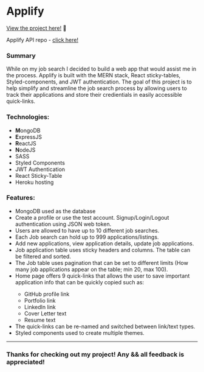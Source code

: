 # Applify

<p><a href="https://kfig21.github.io/applify_client/#/" target="_blank" rel="noopener noreferrer">View the project here!</a> 👀</p>

<p>Applify API repo - <a href="https://github.com/KFig21/applify_api" target="_blank" rel="noopener noreferrer">click here!</a></p>


<h3>Summary</h3>
<p>While on my job search I decided to build a web app that would assist me in the process. Applify is built with the MERN stack, React sticky-tables, Styled-components, and JWT authentication. The goal of this project is to help simplify and streamline the job search process by allowing users to track their applications and store their credientials in easily accessible quick-links.</p>

 <h3>Technologies:</h3>
  <ul>
  <li><strong>M</strong>ongoDB</li>
  <li><strong>E</strong>xpressJS</li>
  <li><strong>R</strong>eactJS</li>
  <li><strong>N</strong>odeJS</li>
  <li>SASS</li>
  <li>Styled Components</li>
  <li>JWT Authentication</li>
  <li>React Sticky-Table</li>
  <li>Heroku hosting</li> 
 </ul>

 <h3>Features:</h3>
 <ul>
  <li>MongoDB used as the database</li>
  <li>Create a profile or use the test account. Signup/Login/Logout authentication using JSON web token.</li>
  <li>Users are allowed to have up to 10 different job searches.</li>
  <li>Each Job search can hold up to 999 applications/listings.</li>
  <li>Add new applications, view application details, update job applications.</li>
  <li>Job application table uses sticky headers and columns. The table can be filtered and sorted.</li>
  <li>The Job table uses pagination that can be set to different limits (How many job applications appear on the table; min 20, max 100).</li>
  <li>Home page offers 9 quick-links that allows the user to save important application info that can be quickly copied such as:</li>
    <ul>
      <li>GitHub profile link</li>
      <li>Portfolio link</li>
      <li>LinkedIn link</li>
      <li>Cover Letter text</li>
      <li>Resume text</li>
    </ul>
  <li>The quick-links can be re-named and switched between link/text types.</li>
  <li>Styled components used to create multiple themes.</li>
 </ul>
 
---

<h3>Thanks for checking out my project! Any && all feedback is appreciated!</h3>
